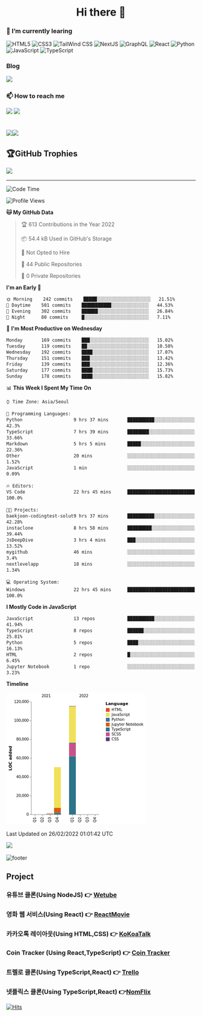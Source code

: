 <h1 align="center">Hi there 👋</h1>

<h3 align="left">🌱 I’m currently learing </h1>

<img alt="HTML5" src ="https://img.shields.io/badge/HTML5-E34F26.svg?&style=for-the-badge&logo=HTML5&logoColor=white"/> <img alt="CSS3" src ="https://img.shields.io/badge/CSS3-1572B6.svg?&style=for-the-badge&logo=CSS3&logoColor=white"/> <img alt="TailWind CSS" src ="https://img.shields.io/badge/TailWind CSS-06B6D4.svg?&style=for-the-badge&logo=TailWind CSS&logoColor=white"/>  <img alt="NextJS" src ="https://img.shields.io/badge/NextJS-000000.svg?&style=for-the-badge&logo=NextJS&logoColor=white"/> <img alt="GraphQL" src ="https://img.shields.io/badge/GraphQL-E10098.svg?&style=for-the-badge&logo=GraphQL&logoColor=white"/>
 <img alt="React" src ="https://img.shields.io/badge/React-61DAFB.svg?&style=for-the-badge&logo=React&logoColor=white"/>
 <img alt="Python" src ="https://img.shields.io/badge/Python-3776AB.svg?&style=for-the-badge&logo=Python&logoColor=white"/>
 <img alt="JavaScript" src ="https://img.shields.io/badge/JavaScript-F7DF1E.svg?&style=for-the-badge&logo=JavaScript&logoColor=white"/> <img alt="TypeScript" src ="https://img.shields.io/badge/TypeScript-3178C6.svg?&style=for-the-badge&logo=TypeScript&logoColor=white"/>

<h3 align="left">Blog</h1>
<a href="https://velog.io/@gktmd652" target="_blank"><img src="https://img.shields.io/badge/Velog-20C997?style=for-the-badge&logo=velog&logoColor=white"></a>

<h3 align="left">📫 How to reach me</h1>
<a href="mailto:gktmd653@gmail.com" target="_blank"><img src="https://img.shields.io/badge/gmail-EA4335?style=for-the-badge&logo=gmail&logoColor=white"></a>
<a href="https://www.linkedin.com/in/%ED%95%98%EC%8A%B9-%EC%A0%95-50b831229/" target="_blank"><img src="https://img.shields.io/badge/LinkedIn-0A66C2?style=for-the-badge&logo=LinkedIn&logoColor=white"></a>


#
<img align='left' src="http://mazassumnida.wtf/api/v2/generate_badge?boj=gktmd652">



![](https://github-readme-stats.vercel.app/api/top-langs/?username=HA-SEUNG-JEONG&theme=radical&hide_border=false&include_all_commits=false&count_private=false&layout=compact)

## 🏆GitHub Trophies
![](https://github-profile-trophy.vercel.app/?username=HA-SEUNG-JEONG&theme=radical&no-frame=false&no-bg=false&margin-w=4)

---
<!--START_SECTION:waka-->
![Code Time](http://img.shields.io/badge/Code%20Time-568%20hrs%2039%20mins-blue)

![Profile Views](http://img.shields.io/badge/Profile%20Views-61-blue)

**🐱 My GitHub Data** 

> 🏆 613 Contributions in the Year 2022
 > 
> 📦 54.4 kB Used in GitHub's Storage 
 > 
> 🚫 Not Opted to Hire
 > 
> 📜 44 Public Repositories 
 > 
> 🔑 0 Private Repositories  
 > 
**I'm an Early 🐤** 

```text
🌞 Morning    242 commits    █████░░░░░░░░░░░░░░░░░░░░   21.51% 
🌆 Daytime    501 commits    ███████████░░░░░░░░░░░░░░   44.53% 
🌃 Evening    302 commits    ██████░░░░░░░░░░░░░░░░░░░   26.84% 
🌙 Night      80 commits     █░░░░░░░░░░░░░░░░░░░░░░░░   7.11%

```
📅 **I'm Most Productive on Wednesday** 

```text
Monday       169 commits    ███░░░░░░░░░░░░░░░░░░░░░░   15.02% 
Tuesday      119 commits    ██░░░░░░░░░░░░░░░░░░░░░░░   10.58% 
Wednesday    192 commits    ████░░░░░░░░░░░░░░░░░░░░░   17.07% 
Thursday     151 commits    ███░░░░░░░░░░░░░░░░░░░░░░   13.42% 
Friday       139 commits    ███░░░░░░░░░░░░░░░░░░░░░░   12.36% 
Saturday     177 commits    ████░░░░░░░░░░░░░░░░░░░░░   15.73% 
Sunday       178 commits    ████░░░░░░░░░░░░░░░░░░░░░   15.82%

```


📊 **This Week I Spent My Time On** 

```text
⌚︎ Time Zone: Asia/Seoul

💬 Programming Languages: 
Python                   9 hrs 37 mins       ██████████░░░░░░░░░░░░░░░   42.3% 
TypeScript               7 hrs 39 mins       ████████░░░░░░░░░░░░░░░░░   33.66% 
Markdown                 5 hrs 5 mins        █████░░░░░░░░░░░░░░░░░░░░   22.36% 
Other                    20 mins             ░░░░░░░░░░░░░░░░░░░░░░░░░   1.52% 
JavaScript               1 min               ░░░░░░░░░░░░░░░░░░░░░░░░░   0.09%

🔥 Editors: 
VS Code                  22 hrs 45 mins      █████████████████████████   100.0%

🐱‍💻 Projects: 
baekjoon-codingtest-solut9 hrs 37 mins       ██████████░░░░░░░░░░░░░░░   42.28% 
instaclone               8 hrs 58 mins       █████████░░░░░░░░░░░░░░░░   39.44% 
JsDeepDive               3 hrs 4 mins        ███░░░░░░░░░░░░░░░░░░░░░░   13.52% 
mygithub                 46 mins             ░░░░░░░░░░░░░░░░░░░░░░░░░   3.4% 
nextlevelapp             18 mins             ░░░░░░░░░░░░░░░░░░░░░░░░░   1.34%

💻 Operating System: 
Windows                  22 hrs 45 mins      █████████████████████████   100.0%

```

**I Mostly Code in JavaScript** 

```text
JavaScript               13 repos            ██████████░░░░░░░░░░░░░░░   41.94% 
TypeScript               8 repos             ██████░░░░░░░░░░░░░░░░░░░   25.81% 
Python                   5 repos             ████░░░░░░░░░░░░░░░░░░░░░   16.13% 
HTML                     2 repos             █░░░░░░░░░░░░░░░░░░░░░░░░   6.45% 
Jupyter Notebook         1 repo              ░░░░░░░░░░░░░░░░░░░░░░░░░   3.23%

```


**Timeline**

![Chart not found](https://raw.githubusercontent.com/HA-SEUNG-JEONG/HA-SEUNG-JEONG/main/charts/bar_graph.png) 


 Last Updated on 26/02/2022 01:01:42 UTC
<!--END_SECTION:waka-->
![](https://komarev.com/ghpvc/?username=HA-SEUNG-JEONG&label=Visitors+Count&color=brightgreen)





![footer](https://capsule-render.vercel.app/api?type=waving&color=auto&height=100&section=footer)
</div>


  
<h2>Project</h2>
 
### 유튜브 클론(Using NodeJS) 👉 [Wetube](https://wetube-reloads.herokuapp.com/)
### 영화 웹 서비스(Using React) 👉 [ReactMovie](https://ha-seung-jeong.github.io/reactmovie/)
### 카카오톡 레이아웃(Using HTML,CSS) 👉 [KoKoaTalk](https://ha-seung-jeong.github.io/kokokclone2021/)
### Coin Tracker (Using React,TypeScript) 👉 [Coin Tracker](https://ha-seung-jeong.github.io/reactmasterclass/)
### 트렐로 클론(Using TypeScript,React) 👉 [Trello](https://ha-seung-jeong.github.io/React-Trello/)
### 넷플릭스 클론(Using TypeScript,React) 👉[NomFlix](https://ha-seung-jeong.github.io/nomflix/)

[![Hits](https://hits.seeyoufarm.com/api/count/incr/badge.svg?url=https%3A%2F%2Fgithub.com%2FHA-SEUNG-JEONG%2FHA-SEUNG-JEONG&count_bg=%2379C83D&title_bg=%23555555&icon=&icon_color=%23E7E7E7&title=hits&edge_flat=false)](https://hits.seeyoufarm.com)
</div>
